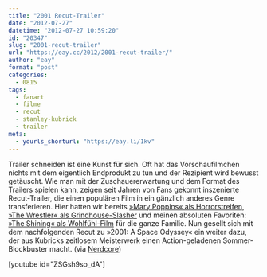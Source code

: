 ```yaml
---
title: "2001 Recut-Trailer"
date: "2012-07-27"
datetime: "2012-07-27 10:59:20"
id: "20347"
slug: "2001-recut-trailer"
url: "https://eay.cc/2012/2001-recut-trailer/"
author: "eay"
format: "post"
categories:
  - 0815
tags:
  - fanart
  - filme
  - recut
  - stanley-kubrick
  - trailer
meta:
  - yourls_shorturl: "https://eay.li/1kv"
---
```


Trailer schneiden ist eine Kunst für sich. Oft hat das Vorschaufilmchen nichts mit dem eigentlich Endprodukt zu tun und der Rezipient wird bewusst getäuscht. Wie man mit der Zuschauererwartung und dem Format des Trailers spielen kann, zeigen seit Jahren von Fans gekonnt inszenierte Recut-Trailer, die einen populären Film in ein gänzlich anderes Genre transferieren. Hier hatten wir bereits [»Mary Poppins« als Horrorstreifen](//eay.cc/2010/one-two-mary%e2%80%99s-coming-for-you/), [»The Wrestler« als Grindhouse-Slasher](//eay.cc/2009/the-wrestler-grindhouse-trailer/) und meinen absoluten Favoriten: [»The Shining« als Wohlfühl-Film](//eay.cc/2008/the-shining-redux/) für die ganze Familie. Nun gesellt sich mit dem nachfolgenden Recut zu »2001: A Space Odyssey« ein weiter dazu, der aus Kubricks zeitlosem Meisterwerk einen Action-geladenen Sommer-Blockbuster macht. (via [Nerdcore](http://www.crackajack.de/2012/07/26/2001-trailer-recut-as-summer-blockbuster/))

\[youtube id="ZSGsh9so\_dA"\]
